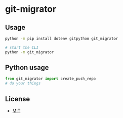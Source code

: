 # git-migrator

## Usage

```bash
python -m pip install dotenv gitpython git_migrator

# start the CLI
python -m git_migrator
```

## Python usage

```python
from git_migrator import create_push_repo
# do your things
```

## License

- [MIT](LICENSE)
